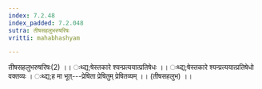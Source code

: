 ```yaml
---
index: 7.2.48
index_padded: 7.2.048
sutra: तीषसहलुभरुषरिषः
vritti: mahabhashyam

---
```

 तीषसहलुभरुषरिषः(2) ।। ःथ्द्य;षेस्तकारे श्यन्प्रत्ययात्प्रतिषेधः ।। ःथ्द्य;षेस्तकारे श्यन्प्रत्ययात्प्रतिषेधो वक्तव्यः । ःथ्द्य;ह मा भूत्---प्रेषिता प्रेषितुम् प्रेषितव्यम् ।। (तीषसहलुभ) ।। 